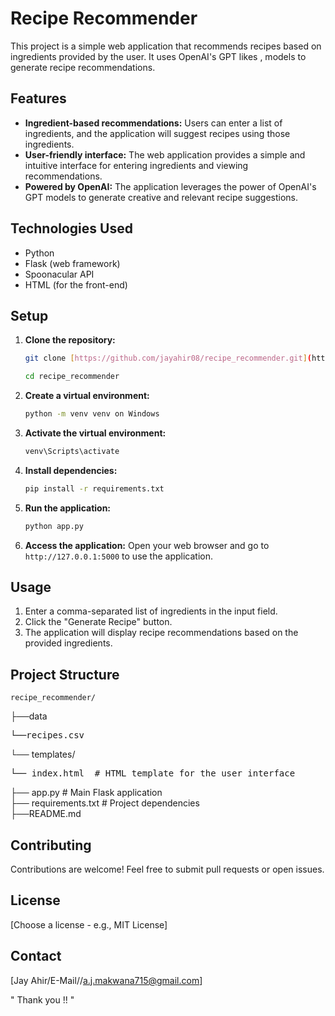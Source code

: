 # Recipe Recommender

This project is a simple web application that recommends recipes based on ingredients provided by the user. It uses OpenAI's GPT likes , models to generate recipe recommendations.

## Features

*   **Ingredient-based recommendations:** Users can enter a list of ingredients, and the application will suggest recipes using those ingredients.
*   **User-friendly interface:** The web application provides a simple and intuitive interface for entering ingredients and viewing recommendations.
*   **Powered by OpenAI:** The application leverages the power of OpenAI's GPT models to generate creative and relevant recipe suggestions.

## Technologies Used

*   Python
*   Flask (web framework)
*   Spoonacular API
*   HTML (for the front-end)

## Setup

1.  **Clone the repository:**
    ```bash
    git clone [https://github.com/jayahir08/recipe_recommender.git](https://www.google.com/search?q=https://github.com/jayahir08recommender.git) 

    cd recipe_recommender
    ```

2.  **Create a virtual environment:**
    ```bash
    python -m venv venv on Windows
    ```

3.  **Activate the virtual environment:**
    ```bash
    venv\Scripts\activate  
    ```

4.  **Install dependencies:**
    ```bash
    pip install -r requirements.txt
    ```


5.  **Run the application:**
    ```bash
    python app.py
    ```

6.  **Access the application:** Open your web browser and go to `http://127.0.0.1:5000` to use the application.

## Usage

1.  Enter a comma-separated list of ingredients in the input field.
2.  Click the "Generate Recipe" button.
3.  The application will display recipe recommendations based on the provided ingredients.

## Project Structure


    recipe_recommender/

├──data<br>
<pre>└──recipes.csv<br></pre>
└── templates/<br>
<pre>└── index.html  # HTML template for the user interface<br></pre>
├── app.py  # Main Flask application<br>
├── requirements.txt  # Project dependencies<br>
├──README.md<br>

## Contributing

Contributions are welcome! Feel free to submit pull requests or open issues.

## License

[Choose a license - e.g., MIT License]


## Contact

[Jay Ahir/E-Mail//a.j.makwana715@gmail.com]

" Thank you !! "
